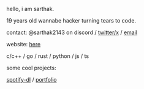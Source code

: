hello, i am sarthak.

19 years old wannabe hacker turning tears to code.

contact: @sarthak2143 on discord / [twitter/x](https://x.com/sarthak2143) / [email](mailto:sarthaktomar2143@gmail.com)

website: [here](https://portfolio-sarthak2143s-projects.vercel.app/)

c/c++ / go / rust / python / js / ts

some cool projects:

[spotify-dl](https://github.com/Sarthak2143/spotify-dl) / [portfolio](https://github.com/Sarthak2143/portfolio)
